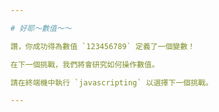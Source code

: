 ```yaml
---

# 好耶～數值～～

讚，你成功得為數值 `123456789` 定義了一個變數！

在下一個挑戰，我們將會研究如何操作數值。

請在終端機中執行 `javascripting` 以選擇下一個挑戰。

---
```

